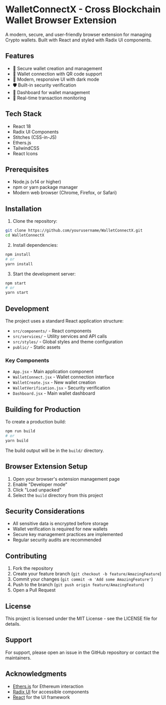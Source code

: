 # WalletConnectX - Cross Blockchain Wallet Browser Extension

A modern, secure, and user-friendly browser extension for managing Crypto wallets. Built with React and styled with Radix UI components.

## Features

- 🔐 Secure wallet creation and management
- 🔑 Wallet connection with QR code support
- 📱 Modern, responsive UI with dark mode
- 🛡️ Built-in security verification
- 💼 Dashboard for wallet management
- 🔄 Real-time transaction monitoring

## Tech Stack

- React 18
- Radix UI Components
- Stitches (CSS-in-JS)
- Ethers.js
- TailwindCSS
- React Icons

## Prerequisites

- Node.js (v14 or higher)
- npm or yarn package manager
- Modern web browser (Chrome, Firefox, or Safari)

## Installation

1. Clone the repository:
```bash
git clone https://github.com/yourusername/WalletConnectX.git
cd WalletConnectX
```

2. Install dependencies:
```bash
npm install
# or
yarn install
```

3. Start the development server:
```bash
npm start
# or
yarn start
```

## Development

The project uses a standard React application structure:

- `src/components/` - React components
- `src/services/` - Utility services and API calls
- `src/styles/` - Global styles and theme configuration
- `public/` - Static assets

### Key Components

- `App.jsx` - Main application component
- `WalletConnect.jsx` - Wallet connection interface
- `WalletCreate.jsx` - New wallet creation
- `WalletVerification.jsx` - Security verification
- `Dashboard.jsx` - Main wallet dashboard

## Building for Production

To create a production build:

```bash
npm run build
# or
yarn build
```

The build output will be in the `build/` directory.

## Browser Extension Setup

1. Open your browser's extension management page
2. Enable "Developer mode"
3. Click "Load unpacked"
4. Select the `build` directory from this project

## Security Considerations

- All sensitive data is encrypted before storage
- Wallet verification is required for new wallets
- Secure key management practices are implemented
- Regular security audits are recommended

## Contributing

1. Fork the repository
2. Create your feature branch (`git checkout -b feature/AmazingFeature`)
3. Commit your changes (`git commit -m 'Add some AmazingFeature'`)
4. Push to the branch (`git push origin feature/AmazingFeature`)
5. Open a Pull Request

## License

This project is licensed under the MIT License - see the LICENSE file for details.

## Support

For support, please open an issue in the GitHub repository or contact the maintainers.

## Acknowledgments

- [Ethers.js](https://docs.ethers.org/) for Ethereum interaction
- [Radix UI](https://www.radix-ui.com/) for accessible components
- [React](https://reactjs.org/) for the UI framework